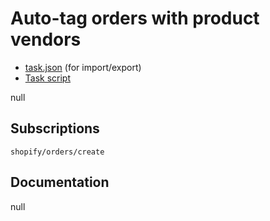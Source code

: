 # Auto-tag orders with product vendors

* [task.json](../../tasks/auto-tag-orders-with-product-vendors.json) (for import/export)
* [Task script](./script.liquid)

null

## Subscriptions

```liquid
shopify/orders/create
```

## Documentation

null
